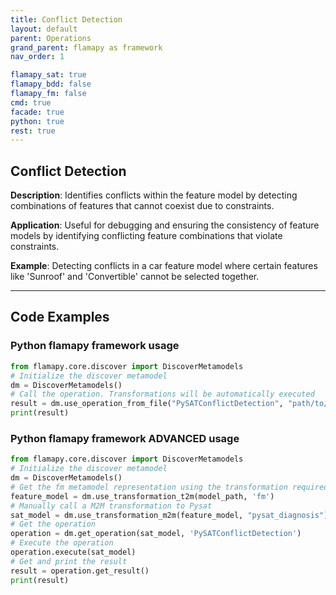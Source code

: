 ```yaml
---
title: Conflict Detection
layout: default
parent: Operations
grand_parent: flamapy as framework
nav_order: 1

flamapy_sat: true
flamapy_bdd: false
flamapy_fm: false
cmd: true
facade: true
python: true
rest: true
---
```

## Conflict Detection
**Description**: 
Identifies conflicts within the feature model by detecting combinations of features that cannot coexist due to constraints.

**Application**: 
Useful for debugging and ensuring the consistency of feature models by identifying conflicting feature combinations that violate constraints.

**Example**: 
Detecting conflicts in a car feature model where certain features like 'Sunroof' and 'Convertible' cannot be selected together.

---
## Code Examples

### Python flamapy framework usage
```python
from flamapy.core.discover import DiscoverMetamodels
# Initialize the discover metamodel
dm = DiscoverMetamodels()
# Call the operation. Transformations will be automatically executed
result = dm.use_operation_from_file("PySATConflictDetection", "path/to/feature/model")
print(result)
```
### Python flamapy framework **ADVANCED** usage
```python
from flamapy.core.discover import DiscoverMetamodels
# Initialize the discover metamodel
dm = DiscoverMetamodels()
# Get the fm metamodel representation using the transformation required to get to the fm metamodel
feature_model = dm.use_transformation_t2m(model_path, 'fm')
# Manually call a M2M transformation to Pysat
sat_model = dm.use_transformation_m2m(feature_model, "pysat_diagnosis")
# Get the operation
operation = dm.get_operation(sat_model, 'PySATConflictDetection')
# Execute the operation
operation.execute(sat_model)
# Get and print the result
result = operation.get_result()
print(result)
```
